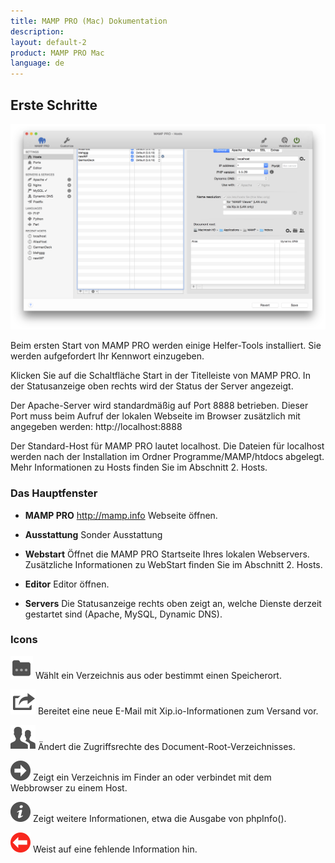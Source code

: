 ```yaml
---
title: MAMP PRO (Mac) Dokumentation
description: 
layout: default-2
product: MAMP PRO Mac
language: de
---
```


## Erste Schritte

![MAMP](ErsteSchritte.png)

Beim ersten Start von MAMP PRO werden einige Helfer-Tools installiert. Sie werden aufgefordert Ihr Kennwort einzugeben.

Klicken Sie auf die Schaltfläche Start in der Titelleiste von MAMP PRO. In der Statusanzeige oben rechts wird der Status der Server angezeigt.

Der Apache-Server wird standardmäßig auf Port 8888 betrieben. Dieser Port muss beim Aufruf der lokalen Webseite im Browser zusätzlich mit angegeben werden: http://localhost:8888

Der Standard-Host für MAMP PRO lautet localhost. Die Dateien für localhost werden nach der Installation im Ordner Programme/MAMP/htdocs abgelegt. Mehr Informationen zu Hosts finden Sie im Abschnitt 2. Hosts.

### Das Hauptfenster

*  **MAMP PRO** 
   http://mamp.info Webseite öffnen.

*  **Ausstattung** 
   Sonder Ausstattung
  
*  **Webstart** 
   Öffnet die MAMP PRO Startseite Ihres lokalen Webservers. Zusätzliche Informationen zu WebStart finden Sie im Abschnitt 2.    Hosts.

*  **Editor** 
   Editor öffnen.

*  **Servers**
   Die Statusanzeige rechts oben zeigt an, welche Dienste derzeit gestartet sind (Apache, MySQL, Dynamic DNS).


### Icons


![MAMP](Docs.png) Wählt ein Verzeichnis aus oder bestimmt einen Speicherort.

![MAMP](Mail.png) Bereitet eine neue E-Mail mit Xip.io-Informationen zum Versand vor.

![MAMP](Rights.png) Ändert die Zugriffsrechte des Document-Root-Verzeichnisses.

![MAMP](BlackArrow.png) Zeigt ein Verzeichnis im Finder an oder verbindet mit dem Webbrowser zu einem Host.

![MAMP](info.png) Zeigt weitere Informationen, etwa die Ausgabe von phpInfo().

![MAMP](RedArrow.png) Weist auf eine fehlende Information hin.
